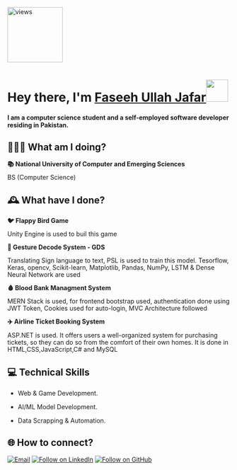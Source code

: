 <a href="https://github.com/faseehullahjafar"><img alt="views" title="Github views" src="https://komarev.com/ghpvc/?username=faseehullahjafar&style=flat-square" width="125"/></a>

<h1 align="left">Hey there, I'm <a href="https://www.linkedin.com/in/faseeh-ullah-jafar-6a7518239/">Faseeh Ullah Jafar</a><img src="https://media.giphy.com/media/hvRJCLFzcasrR4ia7z/giphy.gif" width="50">

#### I am a computer science student and a self-employed software developer residing in Pakistan.

## 🧑🏽‍💻 What am I doing?

<div style="line-height: 1.15">
    <b>📚 National University of Computer and Emerging Sciences</b>
    <p>BS (Computer Science)</p>
</div>

## 🕰 What have I done?

<div style="line-height: 1.15">
    <b>🐦 Flappy Bird Game</b>
    <p>Unity Engine is used to buil this game</p>
</div>
    
<div style="line-height: 1.15">
    <b>🤟 Gesture Decode System - GDS</b>
    <p>Translating Sign language to text, PSL is used to train this model. Tesorflow, Keras, opencv, Scikit-learn, Matplotlib, Pandas, NumPy, LSTM & Dense Neural Network are used</p>
</div>

<div style="line-height: 1.15">
    <b>🩸 Blood Bank Managment System</b>
    <p>MERN Stack is used, for frontend bootstrap used, authentication done using JWT Token, Cookies used for auto-login, MVC Architecture followed</p>
</div>

<div style="line-height: 1.15">
    <b>✈️ Airline Ticket Booking System</b>
    <p>ASP.NET is used. It offers users a well-organized system for purchasing tickets, so they can do so from the comfort of their own homes. It is done in HTML,CSS,JavaScript,C# and MySQL</p>
</div>
    
## 💻 Technical Skills

- Web & Game Development.

- AI/ML Model Development.
    
- Data Scrapping & Automation.

<h2 align="left">🌐 How to connect?</h2>
<p align="left">
<a href="https://mail.google.com/mail/?view=cm&fs=1&to=fashne738@gmail.com"><img title="Email" src="https://img.shields.io/badge/Gmail-D14836?style=for-the-badge&logo=gmail&logoColor=white"/></a>
  <a href="https://www.linkedin.com/in/faseeh-ullah-jafar-6a7518239/"><img title="Follow on LinkedIn" src="https://img.shields.io/badge/LinkedIn-0077B5?style=for-the-badge&logo=linkedin&logoColor=white"/></a>
  <a href="https://github.com/FaseehUllahJafar"><img title="Follow on GitHub" src="https://img.shields.io/badge/GitHub-100000?style=for-the-badge&logo=github&logoColor=white"/></a>
</p>

